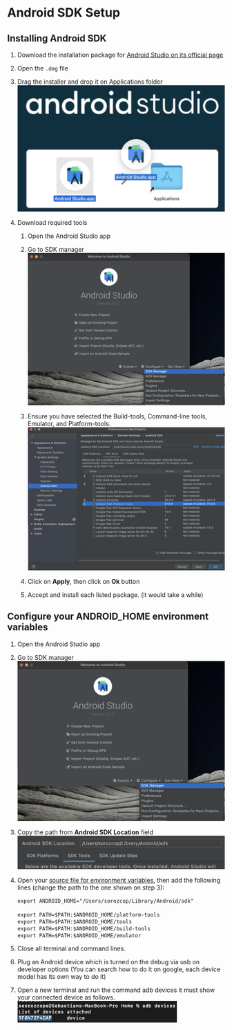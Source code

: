 # Android SDK Setup

## Installing Android SDK 

1. Download the installation package for [Android Studio on its official page](https://developer.android.com/studio)

2. Open the ```.dmg``` file

3. Drag the installer and drop it on Applications folder
   ![Android_SDK_Intall.png](./src/Android_SDK_Intall.png)

4. Download required tools
   1. Open the Android Studio app
   2. Go to SDK manager
      ![Android_SDK_manager.png](./src/Android_SDK_manager.png)

   3. Ensure you have selected the Build-tools, Command-line tools, Emulator, and Platform-tools.
      ![Android_SDK_required_libraries.png](./src/Android_SDK_required_libraries.png)

   4. Click on **Apply**, then click on **Ok** button
   5. Accept and install each listed package. (it would take a while)

## Configure your ANDROID_HOME environment variables

1. Open the Android Studio app

2. Go to SDK manager
   ![Android_SDK_manager.png](./src/Android_SDK_manager.png)

3. Copy the path from **Android SDK Location** field
   ![Android_SDK_Location.png](./src/Android_SDK_Location.png)

4. Open your [source file for environment variables](TerminalResourceFile.md), then add the following lines (change the path to the one shown on step 3):
   ```
   export ANDROID_HOME="/Users/sorozcop/Library/Android/sdk"

   export PATH=$PATH:$ANDROID_HOME/platform-tools
   export PATH=$PATH:$ANDROID_HOME/tools
   export PATH=$PATH:$ANDROID_HOME/build-tools
   export PATH=$PATH:$ANDROID_HOME/emulator
   ```
5. Close all terminal and command lines.

6. Plug an Android device which is turned on the debug via usb on developer options (You can search how to do it on google, each device model has its own way to do it)

7. Open a new terminal and run the command adb devices it must show your connected device as follows.
   ![Android_SDK_devices.png](./src/Android_SDK_devices.png)
